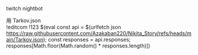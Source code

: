 twitch nightbot  

用 Tarkov.json  
!editcom !123 $(eval const api = $(urlfetch json https://raw.githubusercontent.com/Azakaban220/Nikita_Story/refs/heads/main/Tarkov.json); const responses = api.responses; responses[Math.floor(Math.random() * responses.length)])  

